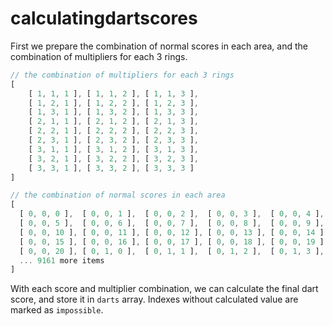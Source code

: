 # calculatingdartscores

First we prepare the combination of normal scores in each area, and the combination of multipliers for each 3 rings.

```ts
// the combination of multipliers for each 3 rings
[
    [ 1, 1, 1 ], [ 1, 1, 2 ], [ 1, 1, 3 ],
    [ 1, 2, 1 ], [ 1, 2, 2 ], [ 1, 2, 3 ],
    [ 1, 3, 1 ], [ 1, 3, 2 ], [ 1, 3, 3 ],
    [ 2, 1, 1 ], [ 2, 1, 2 ], [ 2, 1, 3 ],
    [ 2, 2, 1 ], [ 2, 2, 2 ], [ 2, 2, 3 ],
    [ 2, 3, 1 ], [ 2, 3, 2 ], [ 2, 3, 3 ],
    [ 3, 1, 1 ], [ 3, 1, 2 ], [ 3, 1, 3 ],
    [ 3, 2, 1 ], [ 3, 2, 2 ], [ 3, 2, 3 ],
    [ 3, 3, 1 ], [ 3, 3, 2 ], [ 3, 3, 3 ]
]
```
```ts
// the combination of normal scores in each area
[
  [ 0, 0, 0 ],  [ 0, 0, 1 ],  [ 0, 0, 2 ],  [ 0, 0, 3 ],  [ 0, 0, 4 ],
  [ 0, 0, 5 ],  [ 0, 0, 6 ],  [ 0, 0, 7 ],  [ 0, 0, 8 ],  [ 0, 0, 9 ],
  [ 0, 0, 10 ], [ 0, 0, 11 ], [ 0, 0, 12 ], [ 0, 0, 13 ], [ 0, 0, 14 ],
  [ 0, 0, 15 ], [ 0, 0, 16 ], [ 0, 0, 17 ], [ 0, 0, 18 ], [ 0, 0, 19 ],
  [ 0, 0, 20 ], [ 0, 1, 0 ],  [ 0, 1, 1 ],  [ 0, 1, 2 ],  [ 0, 1, 3 ],
  ... 9161 more items
]
```

With each score and multiplier combination, we can calculate the final dart score, and store it in `darts` array. Indexes without calculated value are marked as `impossible`.
